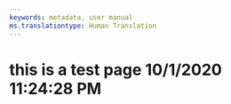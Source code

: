 ```yaml
---
keywords: metadata, user manual
ms.translationtype: Human Translation
---
```

# this is a test page 10/1/2020 11:24:28 PM